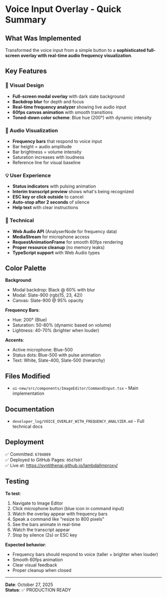 # Voice Input Overlay - Quick Summary

## What Was Implemented

Transformed the voice input from a simple button to a **sophisticated full-screen overlay with real-time audio frequency visualization**.

## Key Features

### 🎨 Visual Design
- **Full-screen modal overlay** with dark slate background
- **Backdrop blur** for depth and focus
- **Real-time frequency analyzer** showing live audio input
- **60fps canvas animation** with smooth transitions
- **Toned-down color scheme**: Blue hue (200°) with dynamic intensity

### 🎵 Audio Visualization
- **Frequency bars** that respond to voice input
- Bar height = audio amplitude
- Bar brightness = volume intensity
- Saturation increases with loudness
- Reference line for visual baseline

### 💡 User Experience
- **Status indicators** with pulsing animation
- **Interim transcript preview** shows what's being recognized
- **ESC key or click outside** to cancel
- **Auto-stop after 2 seconds** of silence
- **Help text** with clear instructions

### 🔧 Technical
- **Web Audio API** (AnalyserNode for frequency data)
- **MediaStream** for microphone access
- **RequestAnimationFrame** for smooth 60fps rendering
- **Proper resource cleanup** (no memory leaks)
- **TypeScript support** with Web Audio types

## Color Palette

**Background**:
- Modal backdrop: Black @ 60% with blur
- Modal: Slate-900 (rgb(15, 23, 42))
- Canvas: Slate-900 @ 95% opacity

**Frequency Bars**:
- Hue: 200° (Blue)
- Saturation: 50-80% (dynamic based on volume)
- Lightness: 40-70% (brighter when louder)

**Accents**:
- Active microphone: Blue-500
- Status dots: Blue-500 with pulse animation
- Text: White, Slate-400, Slate-500 (hierarchy)

## Files Modified

- `ui-new/src/components/ImageEditor/CommandInput.tsx` - Main implementation

## Documentation

- `developer_log/VOICE_OVERLAY_WITH_FREQUENCY_ANALYZER.md` - Full technical docs

## Deployment

✅ Committed: `6704089`  
✅ Deployed to GitHub Pages: `05d7b07`  
✅ Live at: https://syntithenai.github.io/lambdallmproxy/

## Testing

**To test**:
1. Navigate to Image Editor
2. Click microphone button (blue icon in command input)
3. Watch the overlay appear with frequency bars
4. Speak a command like "resize to 800 pixels"
5. See the bars animate in real-time
6. Watch the transcript appear
7. Stop by silence (2s) or ESC key

**Expected behavior**:
- Frequency bars should respond to voice (taller + brighter when louder)
- Smooth 60fps animation
- Clear visual feedback
- Proper cleanup when closed

---

**Date**: October 27, 2025  
**Status**: ✅ PRODUCTION READY
